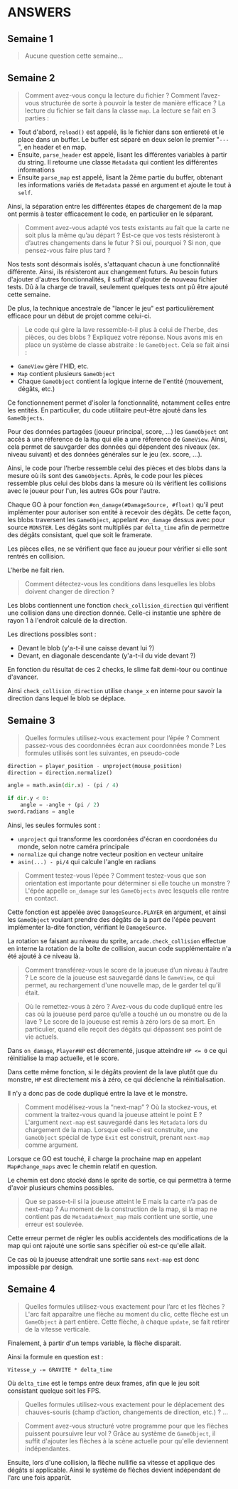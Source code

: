 # ANSWERS
## Semaine 1
> Aucune question cette semaine...

## Semaine 2
> Comment avez-vous conçu la lecture du fichier ? Comment l’avez-vous structurée de sorte à pouvoir la tester de manière efficace ?
La lecture du fichier se fait dans la classe `map`. La lecture se fait en 3 parties :
- Tout d'abord, `reload()` est appelé, lis le fichier dans son entiereté et le place dans un buffer. Le buffer est séparé en deux selon le premier "`---`", en header et en map.
- Ensuite, `parse_header` est appelé, lisant les différentes variables à partir du string. Il retourne une classe `Metadata` qui contient les différentes informations
- Ensuite `parse_map` est appelé, lisant la 2ème partie du buffer, obtenant les informations variés de `Metadata` passé en argument et ajoute le tout à `self`.

Ainsi, la séparation entre les différentes étapes de chargement de la map ont permis à tester efficacement le code, en particulier en le séparant.

> Comment avez-vous adapté vos tests existants au fait que la carte ne soit plus la même qu’au départ ? Est-ce que vos tests résisteront à d’autres changements dans le futur ? Si oui, pourquoi ? Si non, que pensez-vous faire plus tard ?

Nos tests sont désormais isolés, s'attaquant chacun à une fonctionnalité différente. Ainsi, ils résisteront aux changement futurs.
Au besoin futurs d'ajouter d'autres fonctionnalités, il suffirat d'ajouter de nouveau fichier tests.
Dû à la charge de travail, seulement quelques tests ont pû être ajouté cette semaine.

De plus, la technique ancestrale de "lancer le jeu" est particulièrement efficace pour un début de projet comme celui-ci.

> Le code qui gère la lave ressemble-t-il plus à celui de l’herbe, des pièces, ou des blobs ? Expliquez votre réponse.
Nous avons mis en place un système de classe abstraite : le `GameObject`. Cela se fait ainsi :
- `GameView` gère l'HID, etc.
- `Map` contient plusieurs `GameObject`
- Chaque `GameObject` contient la logique interne de l'entité (mouvement, dégâts, etc.)

Ce fonctionnement permet d'isoler la fonctionnalité, notamment celles entre les entités. En particulier, du code utilitaire peut-être ajouté dans les `GameObjects`.

Pour des données partagées (joueur principal, score, ...) les `GameObject` ont accès à une réference de la `Map` qui elle a une réference de `GameView`. Ainsi, cela permet de sauvgarder des données qui dépendent des niveaux (ex. niveau suivant) et des données générales sur le jeu (ex. score, ...).

Ainsi, le code pour l'herbe ressemble celui des pièces et des blobs dans la mesure où ils sont des `GameObjects`. Après, le code pour les pièces ressemble plus celui des blobs dans la mesure où ils vérifient les collisions avec le joueur pour l'un, les autres GOs pour l'autre.

Chaque GO à pour fonction `#on_damage(#DamageSource, #float)` qu'il peut implémenter pour autoriser son entité à recevoir des dégâts. De cette façon, les blobs traversent les `GameObject`, appelant `#on_damage` dessus avec pour source `MONSTER`. Les dégâts sont multipliés par `delta_time` afin de permettre des dégâts consistant, quel que soit le framerate.

Les pièces elles, ne se vérifient que face au joueur pour vérifier si elle sont rentrés en collision.

L'herbe ne fait rien.

> Comment détectez-vous les conditions dans lesquelles les blobs doivent changer de direction ?

Les blobs contiennent une fonction `check_collision_direction` qui vérifient une collision dans une direction donnée.
Celle-ci instantie une sphère de rayon 1 à l'endroit calculé de la direction.

Les directions possibles sont :
- Devant le blob (y'a-t-il une caisse devant lui ?)
- Devant, en diagonale descendante (y'a-t-il du vide devant ?)

En fonction du résultat de ces 2 checks, le slime fait demi-tour ou continue d'avancer.

Ainsi `check_collision_direction` utilise `change_x` en interne pour savoir la direction dans lequel le blob se déplace.

## Semaine 3
> Quelles formules utilisez-vous exactement pour l’épée ? Comment passez-vous des coordonnées écran aux coordonnées monde ?
Les formules utilisés sont les suivantes, en pseudo-code

```python
direction = player_position - unproject(mouse_position)
direction = direction.normalize()

angle = math.asin(dir.x) - (pi / 4)

if dir.y < 0:
    angle = -angle + (pi / 2)
sword.radians = angle
```

Ainsi, les seules formules sont :
- `unproject` qui transforme les coordonées d'écran en coordonées du monde, selon notre caméra principale
- `normalize` qui change notre vecteur position en vecteur unitaire
- `asin(...) - pi/4` qui calcule l'angle en radians

> Comment testez-vous l’épée ? Comment testez-vous que son orientation est importante pour déterminer si elle touche un monstre ?
L'épée appelle `on_damage` sur les `GameObjects` avec lesquels elle rentre en contact.

Cette fonction est appelée avec `DamageSource.PLAYER` en argument, et ainsi les `GameObject` voulant prendre des dégâts de la part de l'épée peuvent implémenter la-dite fonction, vérifiant le `DamageSource`.

La rotation se faisant au niveau du sprite, `arcade.check_collision` effectue en interne la rotation de la boîte de collision, aucun code supplémentaire n'a été ajouté à ce niveau là.

> Comment transférez-vous le score de la joueuse d’un niveau à l’autre ?
Le score de la joueuse est sauvegardé dans le `GameView`, ce qui permet, au rechargement d'une nouvelle map, de le garder tel qu'il était.

> Où le remettez-vous à zéro ? Avez-vous du code dupliqué entre les cas où la joueuse perd parce qu’elle a touché un ou monstre ou de la lave ?
Le score de la joueuse est remis à zéro lors de sa mort. En particulier, quand elle reçoit des dégâts qui dépassent ses point de vie actuels.

Dans `on_damage`, `Player#HP` est décrementé, jusque atteindre `HP <= 0` ce qui réinitialise la map actuelle, et le score.

Dans cette même fonction, si le dégâts provient de la lave plutôt que du monstre, `HP` est directement mis à zéro, ce qui déclenche la réinitialisation.

Il n'y a donc pas de code dupliqué entre la lave et le monstre.

> Comment modélisez-vous la “next-map” ? Où la stockez-vous, et comment la traitez-vous quand la joueuse atteint le point E ?
L'argument `next-map` est sauvegardé dans les `Metadata` lors du chargement de la map. Lorsque celle-ci est construite, une `GameObject` spécial de type `Exit` est construit, prenant `next-map` comme argument.

Lorsque ce GO est touché, il charge la prochaine map en appelant `Map#change_maps` avec le chemin relatif en question.

Le chemin est donc stocké dans le sprite de sortie, ce qui permettra à terme d'avoir plusieurs chemins possibles.

> Que se passe-t-il si la joueuse atteint le E mais la carte n’a pas de next-map ?
Au moment de la construction de la map, si la map ne contient pas de `Metadata#next_map` mais contient une sortie, une erreur est soulevée.

Cette erreur permet de régler les oublis accidentels des modifications de la map qui ont rajouté une sortie sans spécifier où est-ce qu'elle allait.

Ce cas où la joueuse attendrait une sortie sans `next-map` est donc impossible par design.

## Semaine 4
> Quelles formules utilisez-vous exactement pour l’arc et les flèches ?
L'arc fait apparaître une flèche au moment du clic, cette flèche est un `GameObject` à part entière. Cette flèche, à chaque `update`, se fait retirer de la vitesse verticale.

Finalement, à partir d'un temps variable, la flèche disparait.

Ainsi la formule en question est :
```
Vitesse_y -= GRAVITE * delta_time
```

Où `delta_time` est le temps entre deux frames, afin que le jeu soit consistant quelque soit les FPS.

> Quelles formules utilisez-vous exactement pour le déplacement des chauves-souris (champ d’action, changements de direction, etc.) ?
...

> Comment avez-vous structuré votre programme pour que les flèches puissent poursuivre leur vol ?
Grâce au système de `GameObject`, il suffit d'ajouter les flèches à la scène actuelle pour qu'elle deviennent indépendantes.

Ensuite, lors d'une collision, la flèche nullifie sa vitesse et applique des dégâts si applicable. Ainsi le système de flèches devient indépendant de l'arc une fois apparût.
